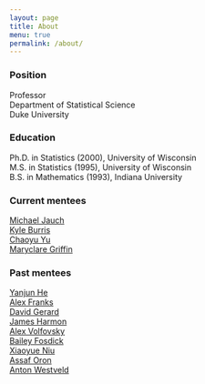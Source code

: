 ```yaml
---
layout: page
title: About
menu: true
permalink: /about/
---
```



### Position
Professor     
Department of Statistical Science    
Duke University    

### Education
Ph.D. in Statistics (2000), University of Wisconsin   
M.S. in Statistics (1995), University of Wisconsin   
B.S. in Mathematics (1993), Indiana University   


### Current mentees

[Michael Jauch](https://stat.duke.edu/people/michael-jauch)  
[Kyle Burris](https://burrisk.github.io/research/)   
[Chaoyu Yu](http://students.washington.edu/chaoyuyu/)   
[Maryclare Griffin](https://maryclare.github.io/)


### Past mentees
[Yanjun He](http://www.stat.washington.edu/people/people.php?id=415)   
[Alex Franks](http://afranks.com/)      
[David Gerard](http://home.uchicago.edu/~dcgerard/home.html)         
[James Harmon](http://www.stat.washington.edu/people/people.php?id=389)       
[Alex Volfovsky](http://www.people.fas.harvard.edu/~volfovsky)        
[Bailey Fosdick](href=http://www.stat.colostate.edu/~bailey)       
[Xiaoyue Niu](http://stat.psu.edu/people/xun5)         
[Assaf Oron](http://www.seattlechildrens.org/research/cores/ccbs/contact/)     
[Anton Westveld](https://researchers.anu.edu.au/researchers/westveld-a)      


